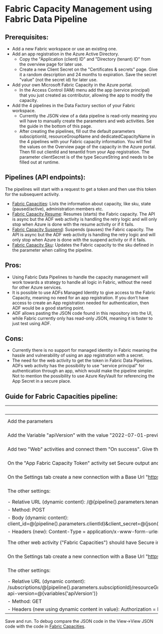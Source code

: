 
# Fabric Capacity Management using Fabric Data Pipeline


## Prerequisites:
-	Add a new Fabric workspace or use an existing one.
-	Add an app registration in the Azure Active Directory.
    - Copy the "Application (client) ID" and "Directory (tenant) ID" from the overview page for later use.
    - Create a new Client Secret on the "Certificates & secrets" page. Give it a random description and 24 months to expiration. Save the secret "value" (not the secret id) for later use.
-	Add your own Microsoft Fabric Capacity in the Azure portal.
    - In the Access Control (IAM) menu add the app (service principal) that you just created as contributor, allowing the app to modify the capacity.
-	Add the 4 pipelines in the Data Factory section of your Fabric workspace. 
    - Currently the JSON view of a data pipeline is read-only meaning you will have to manually create the parameters and web activities. See the guide in the bottom of this page.
    - After creating the pipelines, fill out the default parameters subsciptionId, resourceGroupName and dedicatedCapacityName in the 4 pipelines with your Fabric capacity information. You will find the values on the Overview page of the capacity in the Azure portal. Then fill out clientId and tenantId from your App registration. The parameter clientSecret is of the type SecureString and needs to be filled out at runtime.


## Pipelines (API endpoints):
The pipelines will start with a request to get a token and then use this token for the subsequent activity. 
-	[Fabric Capacities](Fabric%20Capacities.json): Lists the information about capacity, like sku, state (paused/active), administration members etc.
-	[Fabric Capacity Resume](Fabric%20Capacity%20Resume.json): Resumes (starts) the Fabric capacity. The API is async but the ADF web activity is handling the retry logic and will only stop when Azure is done with the resume activity or if it fails.
-	[Fabric Capacity Suspend](Fabric%20Capacity%20Suspend.json): Suspends (pauses) the Fabric capacity. The API is async but the ADF web activity is handling the retry logic and will only stop when Azure is done with the suspend activity or if it fails.
-	[Fabric Capacity Sku](Fabric%20Capacity%20Sku.json): Updates the Fabric capacity to the sku defined in the parameter when calling the pipeline. 

## Pros: 
-	Using Fabric Data Pipelines to handle the capacity management will work towards a strategy to handle all logic in Fabric, without the need for other Azure services.
-	It is possible to use ADFs Managed Identity to give access to the Fabric Capacity, meaning no need for an app registration. If you don’t have access to create an App registration needed for authentication, then ADF would be a good starting point.
-	ADF allows pasting the JSON code found in this repository into the UI, while Fabric currently only has read-only JSON, meaning it is faster to just test using ADF. 

## Cons: 
-	Currently there is no support for managed identity in Fabric meaning the hassle and vulnerability of using an app registration with a secret.
-	The need for the web activity to get the token in Fabric Data Pipelines. ADFs web activity has the possibility to use "service principal" for authentication through an app, which would make the pipeline simpler. Not to mention the possibility to use Azure KeyVault for referencing the App Secret in a secure place.

## Guide for Fabric Capacities pipeline:

| Description  | Image |
| ------------- | ------------- |
| Add the parameters | ![image](https://github.com/nocsi-zz/fabric-capacity-management/assets/1149028/c0b271f4-d975-44fb-a260-b2fc9a38f591)  |
| Add the Variable "apiVersion" with the value "2022-07-01-preview". This could change in the future when it is out of preview.  | ![image](https://github.com/nocsi-zz/fabric-capacity-management/assets/1149028/2de53dee-02ce-4875-b6cb-23fd5d2d8e67)  |
| Add two "Web" activities and connect them "On success". Give the first activity the name "App Fabric Capacity Token" and the second activity the name "Fabric Capacities" (optional). | ![image](https://github.com/nocsi-zz/fabric-capacity-management/assets/1149028/8d46d113-475c-412e-91c1-76f4bd3dbb32) |
| On the "App Fabric Capacity Token" activity set Secure output and input to true in the advanced section: | ![image](https://github.com/nocsi-zz/fabric-capacity-management/assets/1149028/900c9aea-2521-4985-b0cc-4014095a3a71) |
| On the Settings tab create a new connection with a Base Url "https://login.microsoftonline.com" and a optional "Connection name": | ![image](https://github.com/nocsi-zz/fabric-capacity-management/assets/1149028/4afa791f-0d37-402e-8bf6-4f1783992b9a) |
| The other settings:| ![image](https://github.com/nocsi-zz/fabric-capacity-management/assets/1149028/c0aceb33-207d-4819-b424-cdd2b02a514f) |
| - Relative URL (dynamic content): /@{pipeline().parameters.tenantId}/oauth2/token  ||
| - Method: POST ||
| - Body (dynamic content): client_id=@{pipeline().parameters.clientId}&client_secret=@{json(string(pipeline().parameters.clientSecret)).value}&grant_type=client_credentials&resource=https://management.azure.com ||
| - Headers (new): Content-Type = application/x-www-form-urlencoded  ||
| The other web activity ("Fabric Capacities") should have Secure input set to true in the advanced section: | ![image](https://github.com/nocsi-zz/fabric-capacity-management/assets/1149028/0697430c-69b9-4024-8c98-3497a5f26324) |
| On the Settings tab create a new connection with a Base Url "https://login.microsoftonline.com" and a optional "Connection name": | ![image](https://github.com/nocsi-zz/fabric-capacity-management/assets/1149028/d57c5e70-fa7f-4ff7-a8b0-2b96e983b487) |
| The other settings: | ![image](https://github.com/nocsi-zz/fabric-capacity-management/assets/1149028/2e45a0a9-55bb-43cf-adbf-ff10c536f5ab) |
| - Relative URL (dynamic content): /subscriptions/@{pipeline().parameters.subsciptionId}/resourceGroups/@{pipeline().parameters.resourceGroupName}/providers/Microsoft.Fabric/capacities/@{pipeline().parameters.dedicatedCapacityName}?api-version=@{variables('apiVersion')} |  |
| - Method: GET |  |
| - Headers (new using dynamic content in value): Authorization = Bearer @{activity('App Fabric Capacity Token').output.access_token} |  |


Save and run. To debug compare the JSON code in the View->View JSON code with the code in [Fabric Capacities](Fabric%20Capacities.json).
